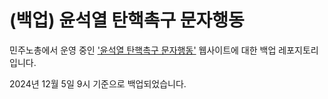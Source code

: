 # (백업) 윤석열 탄핵촉구 문자행동

민주노총에서 운영 중인 ['윤석열 탄핵촉구 문자행동'](https://nodong.org/demand) 웹사이트에 대한 백업 레포지토리입니다.

2024년 12월 5일 9시 기준으로 백업되었습니다.

